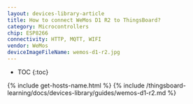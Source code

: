 ```yaml
---
layout: devices-library-article
title: How to connect WeMos D1 R2 to ThingsBoard?
category: Microcontrollers
chip: ESP8266
connectivity: HTTP, MQTT, WIFI
vendor: WeMos
deviceImageFileName: wemos-d1-r2.jpg
---
```


* TOC
{:toc}

{% include get-hosts-name.html %}
{% include /thingsboard-learning/docs/devices-library/guides/wemos-d1-r2.md %}
